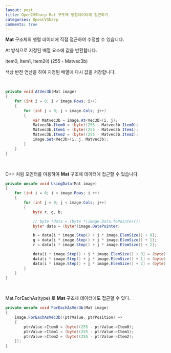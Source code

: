 ```yaml
---
layout: post
title: OpenCVSharp Mat 구조체 행렬데이터에 접근하기
categories: OpenCVSharp
comments: true
---
```


**Mat**  구조체의 행렬 데이터에 직접 접근하여 수정할 수 있습니다.



At  방식으로 지정된 배열 요소에 값을 반환합니다.

Item0, Item1, Item2에 (255 - Matvec3b)

색상 반전 연산을 하여 지정된 배열에 다시 값을 저장합니다.

<br>

```c#
private void AtVec3b(Mat image)
{
	for (int i = 0; i < image.Rows; i++)
	{
		for (int j = 0; j < image.Cols; j++)
		{
			var Matvec3b = image.At<Vec3b>(i, j);
			Matvec3b.Item0 = (byte)(255 - Matvec3b.Item0);
			Matvec3b.Item1 = (byte)(255 - Matvec3b.Item1);
			Matvec3b.Item2 = (byte)(255 - Matvec3b.Item2);
			image.Set<Vec3b>(i, j, Matvec3b);
		}
	}
}
```
<br>

C++ 처럼 포인터를 이용하여 **Mat** 구조체 데이터에 접근할 수 있습니다.

```C#
private unsafe void UsingData(Mat image)
{
    for (int i = 0; i < image.Rows; i ++)
    {
        for (int j = 0; j < image.Cols; j++)
        {
            byte r, g, b;

            // byte *data = (byte *)image.Data.ToPointer();
            byte* data = (byte*)image.DataPointer;

            b = data[i * image.Step() + j * image.ElemSize() + 0];
            g = data[i * image.Step() + j * image.ElemSize() + 1];
            r = data[i * image.Step() + j * image.ElemSize() + 2];

            data[i * image.Step() + j * image.ElemSize() + 0] = (byte)(255 - b);
            data[i * image.Step() + j * image.ElemSize() + 1] = (byte)(255 - g);
            data[i * image.Step() + j * image.ElemSize() + 2] = (byte)(255 - r);
        }
    }
}
```

<br>

Mat.ForEachAs(type) 로 **Mat** 구조체 데이터에도 접근할 수 있다.

```c#
private unsafe void ForEachAsVec3b(Mat image)
{
	image.ForEachAsVec3b((ptrValue, ptrPosition) =>
	{
		ptrValue->Item0 = (byte)(255 - ptrValue->Item0);
		ptrValue->Item1 = (byte)(255 - ptrValue->Item1);
		ptrValue->Item2 = (byte)(255 - ptrValue->Item2);
	});
}
```

